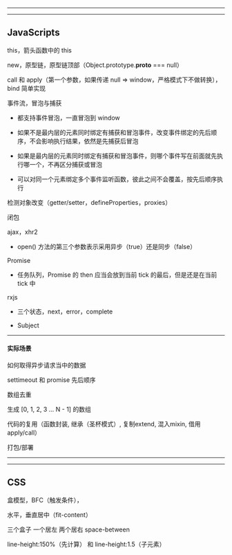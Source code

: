 
----

----

## JavaScripts

this，箭头函数中的 this

new，原型链，原型链顶部（Object.prototype.__proto__ === null）

call 和 apply（第一个参数，如果传递 null => window，严格模式下不做转换），bind 简单实现

事件流，冒泡与捕获

* 都支持事件冒泡，一直冒泡到 window

* 如果不是最内层的元素同时绑定有捕获和冒泡事件，改变事件绑定的先后顺序，不会影响执行结果，依然是先捕获后冒泡

* 如果是最内层的元素同时绑定有捕获和冒泡事件，则哪个事件写在前面就先执行哪一个，不再区分捕获或冒泡

* 可以对同一个元素绑定多个事件监听函数，彼此之间不会覆盖，按先后顺序执行

检测对象改变（getter/setter，defineProperties，proxies）

闭包

ajax，xhr2

* open() 方法的第三个参数表示采用异步（true）还是同步（false）

Promise

* 任务队列，Promise 的 then 应当会放到当前 tick 的最后，但是还是在当前 tick 中

rxjs

* 三个状态，next，error，complete

* Subject


----

#### 实际场景

如何取得异步请求当中的数据

settimeout 和 promise 先后顺序

数组去重

生成 [0, 1, 2, 3 ... N - 1] 的数组

代码的复用（函数封装, 继承（圣杯模式）, 复制extend, 混入mixin, 借用apply/call）

打包/部署

----

----

## CSS

盒模型，BFC（触发条件），

水平，垂直居中（fit-content）

三个盒子 一个居左 两个居右 space-between

line-height:150%（先计算） 和 line-height:1.5（子元素）